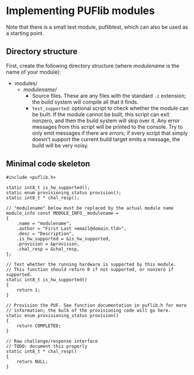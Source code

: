 # Implementing PUFlib modules

Note that there is a small test module, puflibtest, which can also be used as a starting point.

## Directory structure

First, create the following directory structure (where _modulename_ is the name of your module):

* modules/
    * _modulename_/
        * Source files. These are any files with the standard `.c` extension; the build system will compile all that it finds.
        * `test_supported`: optional script to check whether the module can be built. If the module cannot be built, this script can exit nonzero, and then the build system will skip over it.
        Any error messages from this script will be printed to the console. Try to only emit messages if there are _errors_; if every script that simply doesn't support the current build target emits a message, the build will be very noisy.

## Minimal code skeleton

    #include <puflib.h>

    static int8_t is_hw_supported();
    static enum provisioning_status provision();
    static int8_t * chal_resp();

    // "modulename" below must be replaced by the actual module name
    module_info const MODULE_INFO__modulename =
    {
        .name = "modulename",
        .author = "First Last <email@domain.tld>",
        .desc = "Description",
        .is_hw_supported = &is_hw_supported,
        .provision = &provision,
        .chal_resp = &chal_resp,
    };

    // Test whether the running hardware is supported by this module.
    // This function should return 0 if not supported, or nonzero if supported.
    static int8_t is_hw_supported()
    {
        return 1;
    }

    // Provision the PUF. See function documentation in puflib.h for more
    // information; the bulk of the provisioning code will go here.
    static enum provisioning_status provision()
    {
        return COMPLETED;
    }

    // Raw challenge/response interface
    // TODO: document this properly
    static int8_t * chal_resp()
    {
        return NULL;
    }
